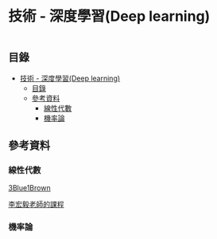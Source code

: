 # 技術 - 深度學習(Deep learning)

```
```

## 目錄

- [技術 - 深度學習(Deep learning)](#技術---深度學習deep-learning)
	- [目錄](#目錄)
	- [參考資料](#參考資料)
		- [線性代數](#線性代數)
		- [機率論](#機率論)

## 參考資料

### 線性代數

[3Blue1Brown](https://www.youtube.com/watch?v=fNk_zzaMoSs&list=PLZHQObOWTQDPD3MizzM2xVFitgF8hE_ab)

[李宏毅老師的課程](https://speech.ee.ntu.edu.tw/~tlkagk/courses.html)

### 機率論
